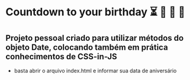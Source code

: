 # Countdown to your birthday  :hourglass_flowing_sand: :birthday: :tada: :gift: 



## Projeto pessoal criado para utilizar métodos do objeto Date, colocando também em prática conhecimentos de CSS-in-JS

- basta abrir o arquivo index.html e informar sua data de aniversário